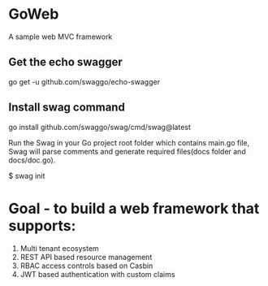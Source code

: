 # GoWeb
A sample web MVC framework

## Get the echo swagger
go get -u github.com/swaggo/echo-swagger

## Install swag command
go install github.com/swaggo/swag/cmd/swag@latest

Run the Swag in your Go project root folder which contains main.go file, 
Swag will parse comments and generate required files(docs folder and docs/doc.go).

$ swag init

# Goal - to build a web framework that supports:
1. Multi tenant ecosystem
2. REST API based resource management
3. RBAC access controls based on Casbin
4. JWT based authentication with custom claims
